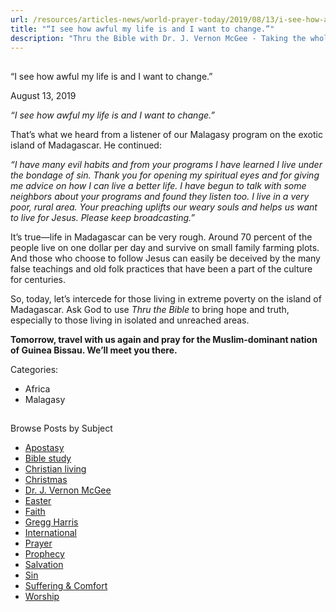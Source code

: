 ```yaml
---
url: /resources/articles-news/world-prayer-today/2019/08/13/i-see-how-awful-my-life-is-and-i-want-to-change-
title: "“I see how awful my life is and I want to change.”"
description: "Thru the Bible with Dr. J. Vernon McGee - Taking the whole Word to the whole world"
---
```







## 
 “I see how awful my life is and I want to change.”


August 13, 2019
![]()




*“I see how awful my life is and I want to change.”*


That’s what we heard from a listener of our Malagasy program on the exotic island of Madagascar. He continued:


*“I have many evil habits and from your programs I have learned I live under the bondage of sin. Thank you for opening my spiritual eyes and for giving me advice on how I can live a better life. I have begun to talk with some neighbors about your programs and found they listen too. I live in a very poor, rural area. Your preaching* *uplifts our weary souls and helps us want to live for Jesus. Please keep broadcasting.”*


It’s true—life in Madagascar can be very rough. Around 70 percent of the people live on one dollar per day and survive on small family farming plots. And those who choose to follow Jesus can easily be deceived by the many false teachings and old folk practices that have been a part of the culture for centuries. 


So, today, let’s intercede for those living in extreme poverty on the island of Madagascar. Ask God to use *Thru the Bible* to bring hope and truth, especially to those living in isolated and unreached areas. 


**Tomorrow, travel with us again and pray for the Muslim-dominant nation of Guinea Bissau. We’ll meet you there.**



Categories: 


* Africa
* Malagasy









## 
 Browse Posts by Subject


* [Apostasy](/resources/articles-news/-in-tags/tags/Apostasy)
* [Bible study](/resources/articles-news/-in-tags/tags/Bible-study)
* [Christian living](/resources/articles-news/-in-tags/tags/Christian-living)
* [Christmas](/resources/articles-news/-in-tags/tags/Christmas)
* [Dr. J. Vernon McGee](/resources/articles-news/-in-tags/tags/Dr-J-Vernon-McGee)
* [Easter](/resources/articles-news/-in-tags/tags/easter)
* [Faith](/resources/articles-news/-in-tags/tags/Faith)
* [Gregg Harris](/resources/articles-news/-in-tags/tags/Gregg-Harris)
* [International](/resources/articles-news/-in-tags/tags/International)
* [Prayer](/resources/articles-news/-in-tags/tags/prayer)
* [Prophecy](/resources/articles-news/-in-tags/tags/Prophecy)
* [Salvation](/resources/articles-news/-in-tags/tags/Salvation)
* [Sin](/resources/articles-news/-in-tags/tags/sin)
* [Suffering & Comfort](/resources/articles-news/-in-tags/tags/Suffering-Comfort)
* [Worship](/resources/articles-news/-in-tags/tags/worship)






